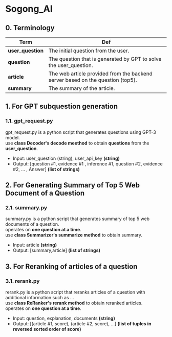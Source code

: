 # Sogong_AI

## 0. Terminology
| Term              | Def                                                                            |
|-------------------|--------------------------------------------------------------------------------|
| **user_question** | The initial question from the user.                                            |
| **question**      | The question that is generated by GPT to solve the user_question.              |
| **article**       | The web article provided from the backend server based on the question (top5). |
| **summary**       | The summary of the article.                                                    |

## 1. For GPT subquestion generation
### 1.1. gpt_request.py
gpt_request.py is a python script that generates questions using GPT-3 model.  
use **class Decoder's decode meethod** to obtain **questions** from the **user_question**.
- Input: user_question (string), user_api_key **(string)**
- Output: [question #1, evidence #1 , inference #1, question #2, evidence #2, ... , Answer] **(list of strings)**


## 2. For Generating Summary of Top 5 Web Document of a Question
### 2.1. summary.py
summary.py is a python script that generates summary of top 5 web documents of a question.  
operates on **one question at a time**.  
use **class Summarizer's summarize method** to obtain summary.
- Input: article **(string)**
- Output: [summary,article] **(list of strings)**

## 3. For Reranking of articles of a question
### 3.1. rerank.py
rerank.py is a python script that reranks articles of a question with additional information such as ...  
use **class ReRanker's rerank method** to obtain reranked articles.  
operates on **one question at a time**.  
- Input: question, explanation, documents **(string)**
- Output: [(article #1, score), (article #2, score), ...] **(list of tuples in reversed sorted order of score)**